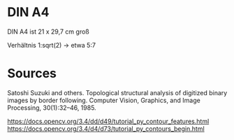 # DIN A4

DIN A4 ist 21 x 29,7 cm groß

Verhältnis 1:sqrt(2)   -> etwa 5:7


# Sources

Satoshi Suzuki and others. Topological structural analysis of digitized binary images by border following. Computer Vision, Graphics, and Image Processing, 30(1):32–46, 1985.

https://docs.opencv.org/3.4/dd/d49/tutorial_py_contour_features.html
https://docs.opencv.org/3.4/d4/d73/tutorial_py_contours_begin.html